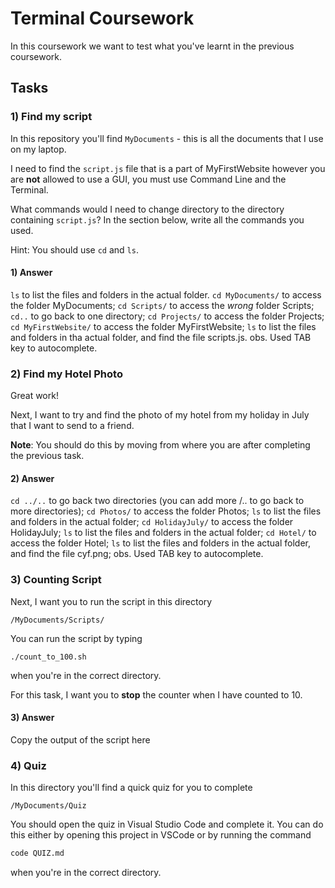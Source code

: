 # Terminal Coursework

In this coursework we want to test what you've learnt in the previous coursework.

## Tasks

### 1) Find my script

In this repository you'll find `MyDocuments` - this is all the documents that I use on my laptop.

I need to find the `script.js` file that is a part of MyFirstWebsite however you are **not** allowed to use a GUI, you must use Command Line and the Terminal.

What commands would I need to change directory to the directory containing `script.js`? In the section below, write all the commands you used.

Hint: You should use `cd` and `ls`.

#### 1) Answer

`ls` to list the files and folders in the actual folder.
`cd MyDocuments/` to access the folder MyDocuments;
`cd Scripts/` to access the *wrong* folder Scripts;
`cd..` to go back to one directory;
`cd Projects/` to access the folder Projects;
`cd MyFirstWebsite/` to access the folder MyFirstWebsite;
`ls` to list the files and folders in tha actual folder, and find the file scripts.js.
obs. Used TAB key to autocomplete.

### 2) Find my Hotel Photo

Great work!

Next, I want to try and find the photo of my hotel from my holiday in July that I want to send to a friend.

**Note**: You should do this by moving from where you are after completing the previous task.

#### 2) Answer

`cd ../..` to go back two directories (you can add more /.. to go back to more directories);
`cd Photos/` to access the folder Photos;
`ls` to list the files and folders in the actual folder;
`cd HolidayJuly/` to access the folder HolidayJuly;
`ls` to list the files and folders in the actual folder;
`cd Hotel/` to access the folder Hotel;
`ls` to list the files and folders in the actual folder, and find the file cyf.png;
obs. Used TAB key to autocomplete.

### 3) Counting Script

Next, I want you to run the script in this directory

```
/MyDocuments/Scripts/
```

You can run the script by typing

```
./count_to_100.sh
```

when you're in the correct directory.

For this task, I want you to **stop** the counter when I have counted to 10.

#### 3) Answer

Copy the output of the script here

<!-- Write your answer here -->

### 4) Quiz

In this directory you'll find a quick quiz for you to complete

```
/MyDocuments/Quiz
```

You should open the quiz in Visual Studio Code and complete it. You can do this either by opening this project in VSCode or by running the command

```sh
code QUIZ.md
```

when you're in the correct directory.
